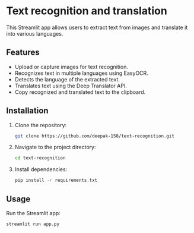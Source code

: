 # Text recognition and translation

This Streamlit app allows users to extract text from images and translate it into various languages.

## Features
- Upload or capture images for text recognition.
- Recognizes text in multiple languages using EasyOCR.
- Detects the language of the extracted text.
- Translates text using the Deep Translator API.
- Copy recognized and translated text to the clipboard.

## Installation
1. Clone the repository:
   ```bash
   git clone https://github.com/deepak-158/text-recognition.git
   ```
2. Navigate to the project directory:
   ```bash
   cd text-recognition
   ```
3. Install dependencies:
   ```bash
   pip install -r requirements.txt
   ```

## Usage
Run the Streamlit app:
```bash
streamlit run app.py

 
